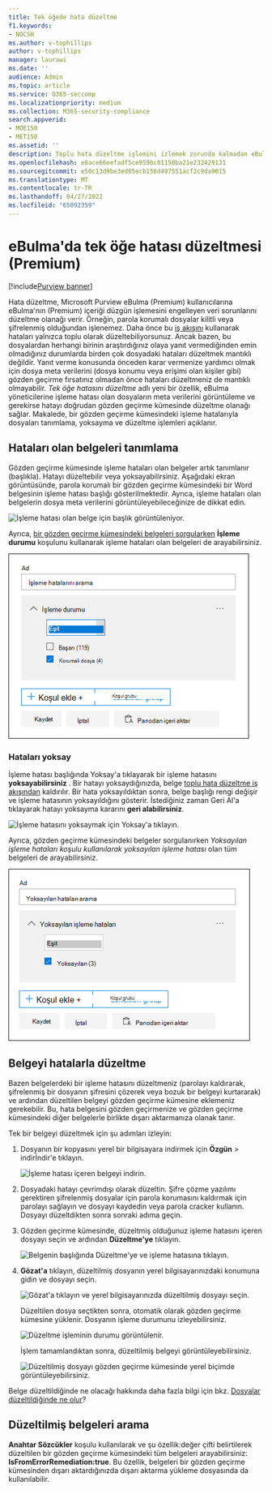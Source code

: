 ```yaml
---
title: Tek öğede hata düzeltme
f1.keywords:
- NOCSH
ms.author: v-tophillips
author: v-tophillips
manager: laurawi
ms.date: ''
audience: Admin
ms.topic: article
ms.service: O365-seccomp
ms.localizationpriority: medium
ms.collection: M365-security-compliance
search.appverid:
- MOE150
- MET150
ms.assetid: ''
description: Toplu hata düzeltme işlemini izlemek zorunda kalmadan eBulma (Premium) içindeki bir gözden geçirme kümesindeki bir belgedeki işleme hatasını düzeltebilirsiniz.
ms.openlocfilehash: e8ace66eefadf5ce959bc01150ba21e232429131
ms.sourcegitcommit: e50c13d9be3ed05ecb156d497551acf2c9da9015
ms.translationtype: MT
ms.contentlocale: tr-TR
ms.lasthandoff: 04/27/2022
ms.locfileid: "65092359"
---
```

# <a name="single-item-error-remediation-in-ediscovery-premium"></a>eBulma'da tek öğe hatası düzeltmesi (Premium)

[!include[Purview banner](../includes/purview-rebrand-banner.md)]

Hata düzeltme, Microsoft Purview eBulma (Premium) kullanıcılarına eBulma'nın (Premium) içeriği düzgün işlemesini engelleyen veri sorunlarını düzeltme olanağı verir. Örneğin, parola korumalı dosyalar kilitli veya şifrelenmiş olduğundan işlenemez. Daha önce bu [iş akışını](error-remediation-when-processing-data-in-advanced-ediscovery.md) kullanarak hataları yalnızca toplu olarak düzeltebiliyorsunuz. Ancak bazen, bu dosyalardan herhangi birinin araştırdığınız olaya yanıt vermediğinden emin olmadığınız durumlarda birden çok dosyadaki hataları düzeltmek mantıklı değildir. Yanıt verme konusunda önceden karar vermenize yardımcı olmak için dosya meta verilerini (dosya konumu veya erişimi olan kişiler gibi) gözden geçirme fırsatınız olmadan önce hataları düzeltmeniz de mantıklı olmayabilir. *Tek öğe hatasını düzeltme* adlı yeni bir özellik, eBulma yöneticilerine işleme hatası olan dosyaların meta verilerini görüntüleme ve gerekirse hatayı doğrudan gözden geçirme kümesinde düzeltme olanağı sağlar. Makalede, bir gözden geçirme kümesindeki işleme hatalarıyla dosyaları tanımlama, yoksayma ve düzeltme işlemleri açıklanır.

## <a name="identify-documents-with-errors"></a>Hataları olan belgeleri tanımlama

Gözden geçirme kümesinde işleme hataları olan belgeler artık tanımlanır (başlıkla). Hatayı düzeltebilir veya yoksayabilirsiniz. Aşağıdaki ekran görüntüsünde, parola korumalı bir gözden geçirme kümesindeki bir Word belgesinin işleme hatası başlığı gösterilmektedir. Ayrıca, işleme hataları olan belgelerin dosya meta verilerini görüntüleyebileceğinize de dikkat edin.

![İşleme hatası olan belge için başlık görüntüleniyor.](../media/SIERimage1.png)

Ayrıca, [bir gözden geçirme kümesindeki belgeleri sorgularken](review-set-search.md) **İşleme durumu** koşulunu kullanarak işleme hataları olan belgeleri de arayabilirsiniz.

![Hata belgelerini aramak için İşlem durumu koşulunu kullanın.](../media/SIERimage2.png)

### <a name="ignore-errors"></a>Hataları yoksay

İşleme hatası başlığında Yoksay'a tıklayarak bir işleme hatasını **yoksayabilirsiniz** . Bir hatayı yoksaydığınızda, belge [toplu hata düzeltme iş akışından](error-remediation-when-processing-data-in-advanced-ediscovery.md) kaldırılır. Bir hata yoksayıldıktan sonra, belge başlığı rengi değişir ve işleme hatasının yoksayıldığını gösterir. İstediğiniz zaman Geri Al'a tıklayarak hatayı yoksayma kararını **geri alabilirsiniz**.

![İşleme hatasını yoksaymak için Yoksay'a tıklayın.](../media/SIERimage3.png)

Ayrıca, gözden geçirme kümesindeki belgeler sorgulanırken *Yoksayılan işleme hataları koşulu kullanılarak yoksayılan işleme hatası* olan tüm belgeleri de arayabilirsiniz.

![Yoksayılan hata belgelerini aramak için Yoksayılan işleme hataları koşulunu kullanın.](../media/SIERimage4.png)

## <a name="remediate-a-document-with-errors"></a>Belgeyi hatalarla düzeltme

Bazen belgelerdeki bir işleme hatasını düzeltmeniz (parolayı kaldırarak, şifrelenmiş bir dosyanın şifresini çözerek veya bozuk bir belgeyi kurtararak) ve ardından düzeltilen belgeyi gözden geçirme kümesine eklemeniz gerekebilir. Bu, hata belgesini gözden geçirmenize ve gözden geçirme kümesindeki diğer belgelerle birlikte dışarı aktarmanıza olanak tanır. 

Tek bir belgeyi düzeltmek için şu adımları izleyin:

1. Dosyanın bir kopyasını yerel bir bilgisayara indirmek için **Özgün** >  indirİndir'e tıklayın.

   ![İşleme hatası içeren belgeyi indirin.](../media/SIERimage5.png)

2. Dosyadaki hatayı çevrimdışı olarak düzeltin. Şifre çözme yazılımı gerektiren şifrelenmiş dosyalar için parola korumasını kaldırmak için parolayı sağlayın ve dosyayı kaydedin veya parola cracker kullanın. Dosyayı düzeltdikten sonra sonraki adıma geçin.

3. Gözden geçirme kümesinde, düzeltmiş olduğunuz işleme hatasını içeren dosyayı seçin ve ardından **Düzeltme'ye** tıklayın.

   ![Belgenin başlığında Düzeltme'ye ve işleme hatasına tıklayın.](../media/SIERimage6.png)


4. **Gözat'a** tıklayın, düzeltilmiş dosyanın yerel bilgisayarınızdaki konumuna gidin ve dosyayı seçin.

   ![Gözat'a tıklayın ve yerel bilgisayarınızda düzeltilmiş dosyayı seçin.](../media/SIERimage7.png)

    Düzeltilen dosya seçtikten sonra, otomatik olarak gözden geçirme kümesine yüklenir. Dosyanın işleme durumunu izleyebilirsiniz.

    ![Düzeltme işleminin durumu görüntülenir.](../media/SIERimage8.png)

   İşlem tamamlandıktan sonra, düzeltilmiş belgeyi görüntüleyebilirsiniz.

    ![Düzeltilmiş dosyayı gözden geçirme kümesinde yerel biçimde görüntüleyebilirsiniz.](../media/SIERimage9.png)

Belge düzeltildiğinde ne olacağı hakkında daha fazla bilgi için bkz. [Dosyalar düzeltildiğinde ne olur](error-remediation-when-processing-data-in-advanced-ediscovery.md#what-happens-when-files-are-remediated)?

## <a name="search-for-remediated-documents"></a>Düzeltilmiş belgeleri arama

**Anahtar Sözcükler** koşulu kullanılarak ve şu özellik:değer çifti belirtilerek düzeltilen bir gözden geçirme kümesindeki tüm belgeleri arayabilirsiniz: **IsFromErrorRemediation:true**. Bu özellik, belgeleri bir gözden geçirme kümesinden dışarı aktardığınızda dışarı aktarma yükleme dosyasında da kullanılabilir.
